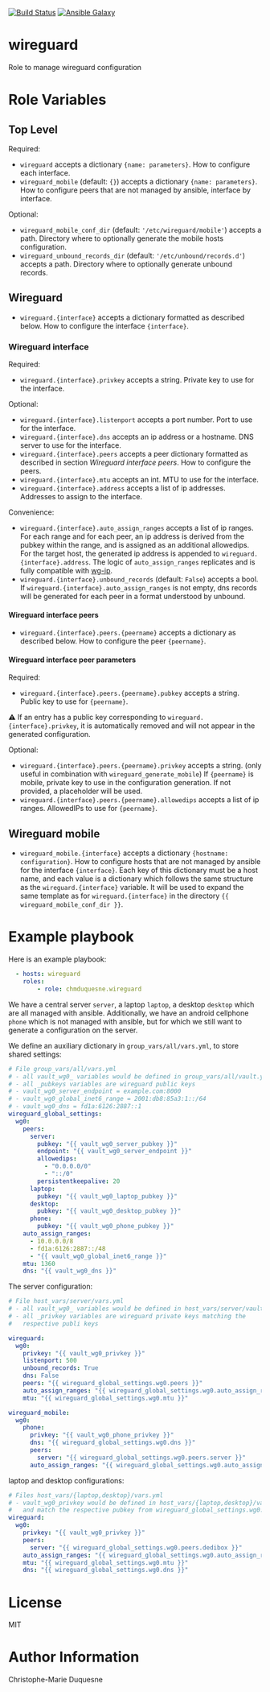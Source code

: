 [![Build Status](https://travis-ci.org/chmduquesne/ansible-wireguard.svg?branch=master)](https://travis-ci.org/chmduquesne/ansible-wireguard)
[![Ansible Galaxy](http://img.shields.io/badge/ansible--galaxy-chmduquesne.wireguard-blue.svg)](https://galaxy.ansible.com/chmduquesne/wireguard/)

# wireguard

Role to manage wireguard configuration

# Role Variables

## Top Level

Required:

* `wireguard` accepts a dictionary `{name: parameters}`. How to configure each interface.
* `wireguard_mobile` (default: `{}`) accepts a dictionary `{name: parameters}`. How to configure peers that are not managed by ansible, interface by interface.

Optional:

* `wireguard_mobile_conf_dir` (default: `'/etc/wireguard/mobile'`) accepts a path. Directory where to optionally generate the mobile hosts configuration.
* `wireguard_unbound_records_dir` (default: `'/etc/unbound/records.d'`) accepts a path. Directory where to optionally generate unbound records.

## Wireguard

* `wireguard.{interface}` accepts a dictionary formatted as described below. How to configure the interface `{interface}`.

### Wireguard interface

Required:

* `wireguard.{interface}.privkey` accepts a string. Private key to use for the interface.

Optional:

* `wireguard.{interface}.listenport` accepts a port number. Port to use for the interface.
* `wireguard.{interface}.dns` accepts an ip address or a hostname. DNS server to use for the interface.
* `wireguard.{interface}.peers` accepts a peer dictionary formatted as described in section *Wireguard interface peers*. How to configure the peers.
* `wireguard.{interface}.mtu` accepts an int. MTU to use for the interface.
* `wireguard.{interface}.address` accepts a list of ip addresses. Addresses to assign to the interface.

Convenience:

* `wireguard.{interface}.auto_assign_ranges` accepts a list of ip ranges. For each range and for each peer, an ip address is derived from the pubkey within the range, and is assigned as an additional allowedips. For the target host, the generated ip address is appended to `wireguard.{interface}.address`. The logic of `auto_assign_ranges` replicates and is fully compatible with [wg-ip](https://github.com/chmduquesne/wg-ip).
* `wireguard.{interface}.unbound_records` (default: `False`) accepts a bool. If `wireguard.{interface}.auto_assign_ranges` is not empty, dns records will be generated for each peer in a format understood by unbound.

#### Wireguard interface peers

* `wireguard.{interface}.peers.{peername}` accepts a dictionary as described below. How to configure the peer `{peername}`.

#### Wireguard interface peer parameters

Required:

* `wireguard.{interface}.peers.{peername}.pubkey` accepts a string. Public key to use for `{peername}`.

⚠ If an entry has a public key corresponding to `wireguard.{interface}.privkey`, it is automatically removed and will not appear in the generated configuration.

Optional:

* `wireguard.{interface}.peers.{peername}.privkey` accepts a string. (only useful in combination with `wireguard_generate_mobile`) If `{peername}` is mobile, private key to use in the configuration generation. If not provided, a placeholder will be used.
* `wireguard.{interface}.peers.{peername}.allowedips` accepts a list of ip ranges. AllowedIPs to use for `{peername}`.

## Wireguard mobile

* `wireguard_mobile.{interface}` accepts a dictionary `{hostname:
  configuration}`. How to configure hosts that are not managed by ansible
  for the interface `{interface}`. Each key of this dictionary must be a
  host name, and each value is a dictionary which follows the same
  structure as the `wireguard.{interface}` variable. It will be used to
  expand the same template as for `wireguard.{interface}` in the
  directory `{{ wireguard_mobile_conf_dir }}`.


# Example playbook

Here is an example playbook:

```YAML
  - hosts: wireguard
    roles:
        - role: chmduquesne.wireguard
```

We have a central server `server`, a laptop `laptop`, a desktop `desktop`
which are all managed with ansible. Additionally, we have an android
cellphone `phone` which is not managed with ansible, but for which we
still want to generate a configuration on the server.

We define an auxiliary dictionary in `group_vars/all/vars.yml`, to store
shared settings:

```YAML
# File group_vars/all/vars.yml
# - all vault_wg0_ variables would be defined in group_vars/all/vault.yml
# - all _pubkeys variables are wireguard public keys
# - vault_wg0_server_endpoint = example.com:8000
# - vault_wg0_global_inet6_range = 2001:db8:85a3:1::/64
# - vault_wg0_dns = fd1a:6126:2887::1
wireguard_global_settings:
  wg0:
    peers:
      server:
        pubkey: "{{ vault_wg0_server_pubkey }}"
        endpoint: "{{ vault_wg0_server_endpoint }}"
        allowedips:
          - "0.0.0.0/0"
          - "::/0"
        persistentkeepalive: 20
      laptop:
        pubkey: "{{ vault_wg0_laptop_pubkey }}"
      desktop:
        pubkey: "{{ vault_wg0_desktop_pubkey }}"
      phone:
        pubkey: "{{ vault_wg0_phone_pubkey }}"
    auto_assign_ranges:
      - 10.0.0.0/8
      - fd1a:6126:2887::/48
      - "{{ vault_wg0_global_inet6_range }}"
    mtu: 1360
    dns: "{{ vault_wg0_dns }}"
```

The server configuration:
```YAML
# File host_vars/server/vars.yml
# - all vault_wg0_ variables would be defined in host_vars/server/vault.yml
# - all _privkey variables are wireguard private keys matching the
#   respective publi keys

wireguard:
  wg0:
    privkey: "{{ vault_wg0_privkey }}"
    listenport: 500
    unbound_records: True
    dns: False
    peers: "{{ wireguard_global_settings.wg0.peers }}"
    auto_assign_ranges: "{{ wireguard_global_settings.wg0.auto_assign_ranges }}"
    mtu: "{{ wireguard_global_settings.wg0.mtu }}"

wireguard_mobile:
  wg0:
    phone:
      privkey: "{{ vault_wg0_phone_privkey }}"
      dns: "{{ wireguard_global_settings.wg0.dns }}"
      peers:
        server: "{{ wireguard_global_settings.wg0.peers.server }}"
      auto_assign_ranges: "{{ wireguard_global_settings.wg0.auto_assign_ranges }}"
```

laptop and desktop configurations:
```YAML
# Files host_vars/{laptop,desktop}/vars.yml
# - vault_wg0_privkey would be defined in host_vars/{laptop,desktop}/vault.yml
#   and match the respective pubkey from wireguard_global_settings.wg0.peers
wireguard:
  wg0:
    privkey: "{{ vault_wg0_privkey }}"
    peers:
      server: "{{ wireguard_global_settings.wg0.peers.dedibox }}"
    auto_assign_ranges: "{{ wireguard_global_settings.wg0.auto_assign_ranges }}"
    mtu: "{{ wireguard_global_settings.wg0.mtu }}"
    dns: "{{ wireguard_global_settings.wg0.dns }}"
```

# License

MIT

# Author Information

Christophe-Marie Duquesne
